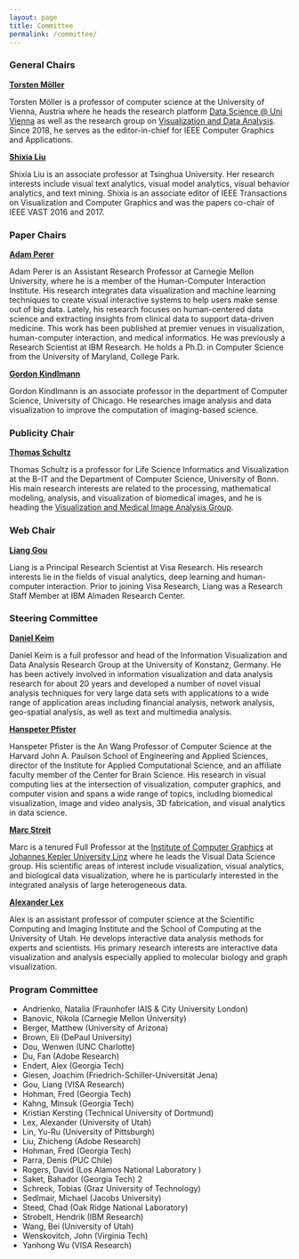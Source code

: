 ```yaml
---
layout: page
title: Committee
permalink: /committee/
---
```


### General Chairs

**[Torsten Möller](https://cs.univie.ac.at/Torsten.Möller)**  
 
 Torsten Möller is a professor of computer science at the University of Vienna, Austria where he heads the research platform [Data Science @ Uni Vienna](http://datascience.univie.ac.at) as well as the research group on [Visualization and Data Analysis](http://vda.cs.univie.ac.at). Since 2018, he serves as the editor-in-chief for IEEE Computer Graphics and Applications.

**[Shixia Liu](http://shixialiu.com/)**
    
Shixia Liu is an associate professor at Tsinghua University. Her research interests include visual text analytics, visual model analytics, visual behavior analytics, and text mining. Shixia is an associate editor of IEEE Transactions on Visualization and Computer Graphics and was the papers co-chair of IEEE VAST 2016 and 2017.


### Paper Chairs

**[Adam Perer](http://perer.org/)**  
    
Adam Perer is an Assistant Research Professor at Carnegie Mellon University, where he is a member of the Human-Computer Interaction Institute. His research integrates data visualization and machine learning techniques to create visual interactive systems to help users make sense out of big data. Lately, his research focuses on human-centered data science and extracting insights from clinical data to support data-driven medicine. This work has been published at premier venues in visualization, human-computer interaction, and medical informatics. He was previously a Research Scientist at IBM Research. He holds a Ph.D. in Computer Science from the University of Maryland, College Park.

**[Gordon Kindlmann](http://people.cs.uchicago.edu/~glk/)** 

Gordon Kindlmann is an associate professor in the department of Computer Science, University of Chicago. He researches image analysis and data visualization to improve the computation of imaging-based science.

### Publicity Chair

**[Thomas Schultz](http://cg.cs.uni-bonn.de/en/people/prof-dr-thomas-schultz/)** 
    
Thomas Schultz is a professor for Life Science Informatics and Visualization at the B-IT and the Department of Computer Science, University of Bonn. His main research interests are related to the processing, mathematical modeling, analysis, and visualization of biomedical images, and he is heading the [Visualization and Medical Image Analysis Group](http://cg.cs.uni-bonn.de/en/visualization-and-medical-image-analysis-group-prof-thomas-schultz/).


### Web Chair

**[Liang Gou](https://usa.visa.com/about-visa/visa-research/liang-gou.html)**  

Liang is a Principal Research Scientist at Visa Research. His research interests lie in the fields of visual analytics, deep learning and human-computer interaction. Prior to joining Visa Research, Liang was a Research Staff Member at IBM Almaden Research Center.


### Steering Committee

**[Daniel Keim](https://www.vis.uni-konstanz.de/mitglieder/keim/)** 

Daniel Keim is a full professor and head of the Information Visualization and Data Analysis Research Group at the University of Konstanz, Germany. He has been actively involved in information visualization and data analysis research for about 20 years and developed a number of novel visual analysis techniques for very large data sets with applications to a wide range of application areas including financial analysis, network analysis, geo-spatial analysis, as well as text and multimedia analysis. 


**[Hanspeter Pfister](http://www.seas.harvard.edu/directory/pfister)** 

Hanspeter Pfister is the An Wang Professor of Computer Science at the Harvard John A. Paulson School of Engineering and Applied Sciences, director of the Institute for Applied Computational Science, and an affiliate faculty member of the Center for Brain Science. His research in visual computing lies at the intersection of visualization, computer graphics, and computer vision and spans a wide range of topics, including biomedical visualization, image and video analysis, 3D fabrication, and visual analytics in data science. 

**[Marc Streit](http://marc-streit.com/)**

Marc is a tenured Full Professor at the [Institute of Computer Graphics](http://www.cg.jku.at/) at [Johannes Kepler University Linz](http://www.jku.at/) where he leads the Visual Data Science group. His scientific areas of interest include visualization, visual analytics, and biological data visualization, where he is particularly interested in the integrated analysis of large heterogeneous data. 

**[Alexander Lex](http://alexander-lex.net/)** 

Alex is an assistant professor of computer science at the Scientific Computing and Imaging Institute and the School of Computing at the University of Utah. He develops interactive data analysis methods for experts and scientists. His primary research interests are interactive data visualization and analysis especially applied to molecular biology and graph visualization.

### Program Committee 

- Andrienko, Natalia (Fraunhofer IAIS & City University London) 
- Banovic, Nikola (Carnegie Mellon University)
- Berger, Matthew (University of Arizona) 
- Brown, Eli (DePaul University)
- Dou, Wenwen (UNC Charlotte)
- Du, Fan (Adobe Research)
- Endert, Alex (Georgia Tech)
- Giesen, Joachim (Friedrich-Schiller-Universität Jena)
- Gou, Liang (VISA Research)
- Hohman, Fred (Georgia Tech)
- Kahng, Minsuk (Georgia Tech)
- Kristian Kersting (Technical University of Dortmund)
- Lex, Alexander (University of Utah) 
- Lin, Yu-Ru (University of Pittsburgh)
- Liu, Zhicheng	(Adobe Research)
- Hohman, Fred (Georgia Tech)	
- Parra, Denis (PUC Chile)	
- Rogers, David (Los Alamos National Laboratory )
- Saket, Bahador (Georgia Tech)	2
- Schreck, Tobias (Graz University of Technology)	
- Sedlmair, Michael	(Jacobs University)
- Steed, Chad (Oak Ridge National Laboratory)	
- Strobelt, Hendrik	(IBM Research)
- Wang, Bei	(University of Utah) 
- Wenskovitch, John (Virginia Tech)
- Yanhong Wu (VISA Research)